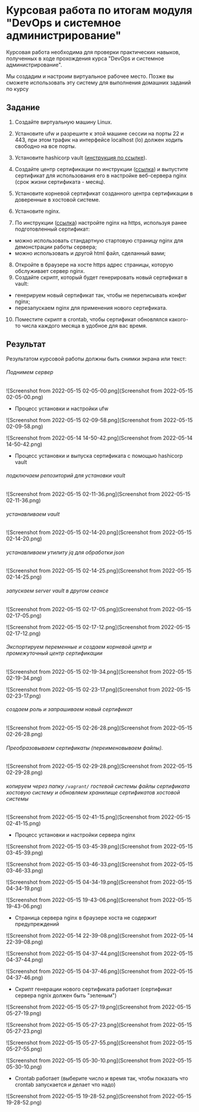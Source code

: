 # Курсовая работа по итогам модуля "DevOps и системное администрирование"

Курсовая работа необходима для проверки практических навыков, полученных в ходе прохождения курса "DevOps и системное администрирование".

Мы создадим и настроим виртуальное рабочее место. Позже вы сможете использовать эту систему для выполнения домашних заданий по курсу

## Задание

1. Создайте виртуальную машину Linux.
2. Установите ufw и разрешите к этой машине сессии на порты 22 и 443, 
при этом трафик на интерфейсе localhost (lo) должен ходить свободно на все порты.

3. Установите hashicorp vault ([инструкция по ссылке](https://learn.hashicorp.com/tutorials/vault/getting-started-install?in=vault/getting-started#install-vault)).
4. Cоздайте центр сертификации по инструкции ([ссылка](https://learn.hashicorp.com/tutorials/vault/pki-engine?in=vault/secrets-management)) и выпустите сертификат для использования его в настройке веб-сервера nginx (срок жизни сертификата - месяц).
5. Установите корневой сертификат созданного центра сертификации в доверенные в хостовой системе.
6. Установите nginx.
7. По инструкции ([ссылка](https://nginx.org/en/docs/http/configuring_https_servers.html)) настройте nginx на https, используя ранее подготовленный сертификат:
  - можно использовать стандартную стартовую страницу nginx для демонстрации работы сервера;
  - можно использовать и другой html файл, сделанный вами;
8. Откройте в браузере на хосте https адрес страницы, которую обслуживает сервер nginx.
9. Создайте скрипт, который будет генерировать новый сертификат в vault:
  - генерируем новый сертификат так, чтобы не переписывать конфиг nginx;
  - перезапускаем nginx для применения нового сертификата.
10. Поместите скрипт в crontab, чтобы сертификат обновлялся какого-то числа каждого месяца в удобное для вас время.

## Результат

Результатом курсовой работы должны быть снимки экрана или текст:

###### Поднимем сервер  

![Screenshot from 2022-05-15 02-05-00.png](Screenshot from 2022-05-15 02-05-00.png)

- Процесс установки и настройки ufw

![Screenshot from 2022-05-15 02-09-58.png](Screenshot from 2022-05-15 02-09-58.png)

![Screenshot from 2022-05-14 14-50-42.png](Screenshot from 2022-05-14 14-50-42.png)

- Процесс установки и выпуска сертификата с помощью hashicorp vault
###### подключаем репозиторий для установки vault

![Screenshot from 2022-05-15 02-11-36.png](Screenshot from 2022-05-15 02-11-36.png)

###### устанавливаем vault

![Screenshot from 2022-05-15 02-14-20.png](Screenshot from 2022-05-15 02-14-20.png)

###### устанавливаем утилиту jq для обработки json

![Screenshot from 2022-05-15 02-14-25.png](Screenshot from 2022-05-15 02-14-25.png)

###### запускаем server vault в другом сеансе 

![Screenshot from 2022-05-15 02-17-05.png](Screenshot from 2022-05-15 02-17-05.png)

![Screenshot from 2022-05-15 02-17-12.png](Screenshot from 2022-05-15 02-17-12.png)

###### Экспортируем переменные и создаем корневой центр и промежуточный центр сертификации

![Screenshot from 2022-05-15 02-19-34.png](Screenshot from 2022-05-15 02-19-34.png)

![Screenshot from 2022-05-15 02-23-17.png](Screenshot from 2022-05-15 02-23-17.png)

###### создаем роль и запрашиваем новый сертификат

![Screenshot from 2022-05-15 02-26-28.png](Screenshot from 2022-05-15 02-26-28.png)

###### Преобразовываем сертификаты (переименовываем файлы). 

![Screenshot from 2022-05-15 02-29-28.png](Screenshot from 2022-05-15 02-29-28.png)

###### копируем через папку `/vagrant/` гостевой системы файлы сертификата хостовую систему и обновляем хранилище сертификатов хостовой системы

![Screenshot from 2022-05-15 02-41-15.png](Screenshot from 2022-05-15 02-41-15.png)

- Процесс установки и настройки сервера nginx

![Screenshot from 2022-05-15 03-45-39.png](Screenshot from 2022-05-15 03-45-39.png)

![Screenshot from 2022-05-15 03-46-33.png](Screenshot from 2022-05-15 03-46-33.png)

![Screenshot from 2022-05-15 04-34-19.png](Screenshot from 2022-05-15 04-34-19.png)

![Screenshot from 2022-05-15 19-43-06.png](Screenshot from 2022-05-15 19-43-06.png)

- Страница сервера nginx в браузере хоста не содержит предупреждений 

![Screenshot from 2022-05-14 22-39-08.png](Screenshot from 2022-05-14 22-39-08.png)

![Screenshot from 2022-05-15 04-37-44.png](Screenshot from 2022-05-15 04-37-44.png)

![Screenshot from 2022-05-15 04-37-46.png](Screenshot from 2022-05-15 04-37-46.png)

- Скрипт генерации нового сертификата работает (сертификат сервера ngnix должен быть "зеленым")

![Screenshot from 2022-05-15 05-27-19.png](Screenshot from 2022-05-15 05-27-19.png)

![Screenshot from 2022-05-15 05-27-23.png](Screenshot from 2022-05-15 05-27-23.png)

![Screenshot from 2022-05-15 05-27-55.png](Screenshot from 2022-05-15 05-27-55.png)

![Screenshot from 2022-05-15 05-30-10.png](Screenshot from 2022-05-15 05-30-10.png)

- Crontab работает (выберите число и время так, чтобы показать что crontab запускается и делает что надо)

![Screenshot from 2022-05-15 19-28-52.png](Screenshot from 2022-05-15 19-28-52.png)
